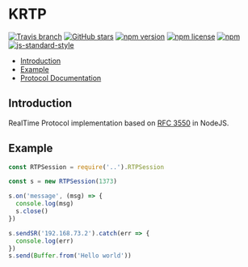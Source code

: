 # KRTP

[![Travis branch](https://img.shields.io/travis/1995parham/krtp/master.svg?style=flat-square)](https://travis-ci.org/1995parham/krtp)
[![GitHub stars](https://img.shields.io/github/stars/1995parham/krtp.svg?style=flat-square)](https://github.com/1995parham/krtp/stargazers)
[![npm version](https://img.shields.io/npm/v/krtp.svg?style=flat-square)](https://www.npmjs.com/package/krtp)
[![npm license](https://img.shields.io/npm/l/krtp.svg?style=flat-square)]()
[![npm](https://img.shields.io/npm/dw/krtp.svg?style=flat-square)]()
[![js-standard-style](https://cdn.rawgit.com/feross/standard/master/badge.svg)](http://standardjs.com)

- [Introduction](#introduction)
- [Example](#example)
- [Protocol Documentation](https://github.com/1995parham/krtp/blob/master/docs/RTP.md)

## Introduction
RealTime Protocol implementation based on [RFC 3550](https://tools.ietf.org/html/rfc3550) in NodeJS.

## Example

```javascript
const RTPSession = require('..').RTPSession

const s = new RTPSession(1373)

s.on('message', (msg) => {
  console.log(msg)
  s.close()
})

s.sendSR('192.168.73.2').catch(err => {
  console.log(err)
})
s.send(Buffer.from('Hello world'))
```
